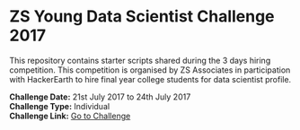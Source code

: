 # ZS Young Data Scientist Challenge 2017

This repository contains starter scripts shared during the 3 days hiring competition.
This competition is organised by ZS Associates in participation with HackerEarth
to hire final year college students for data scientist profile.

**Challenge Date:** 21st July 2017 to 24th July 2017  <br />
**Challenge Type:** Individual <br />
**Challenge Link:** [Go to Challenge](https://www.hackerearth.com/challenge/competitive/zs-young-data-scientist-challenge-2017/)





